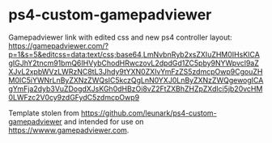 # ps4-custom-gamepadviewer
Gamepadviewer link with edited css and new ps4 controller layout:
https://gamepadviewer.com/?p=1&s=5&editcss=data:text/css;base64,LmNvbnRyb2xsZXIuZHM0IHsKICAgIGJhY2tncm91bmQ6IHVybChodHRwczovL2dpdGd1ZC5pby9NYWpvcl9aZXJvL2xpbWVzLWRzNC8tL3Jhdy9tYXN0ZXIvYmFzZS5zdmcpOwp9CgouZHM0IC5iYWNrLnByZXNzZWQsIC5kczQgLnN0YXJ0LnByZXNzZWQgewogICAgYmFja2dyb3VuZDogdXJsKGh0dHBzOi8vZ2FtZXBhZHZpZXdlci5jb20vcHM0LWFzc2V0cy9zdGFydC5zdmcpOwp9

Template stolen from https://github.com/leunark/ps4-custom-gamepadviewer and intended for use on https://wwww.gamepadviewer.com.
